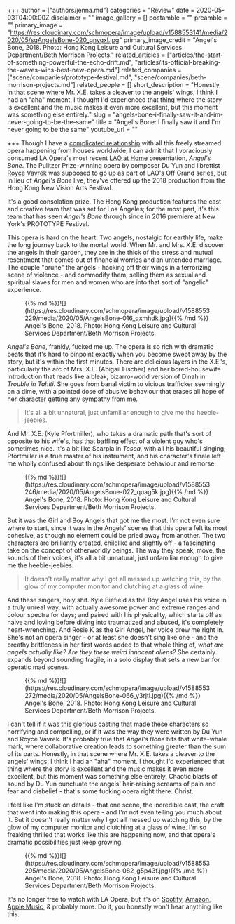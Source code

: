 +++
author = ["authors/jenna.md"]
categories = "Review"
date = 2020-05-03T04:00:00Z
disclaimer = ""
image_gallery = []
postamble = ""
preamble = ""
primary_image = "https://res.cloudinary.com/schmopera/image/upload/v1588553141/media/2020/05/sqAngelsBone-020_gnyqxl.jpg"
primary_image_credit = "Angel's Bone, 2018. Photo: Hong Kong Leisure and Cultural Services Department/Beth Morrison Projects."
related_articles = ["articles/the-start-of-something-powerful-the-echo-drift.md", "articles/its-official-breaking-the-waves-wins-best-new-opera.md"]
related_companies = ["scene/companies/prototype-festival.md", "scene/companies/beth-morrison-projects.md"]
related_people = []
short_description = "Honestly, in that scene where Mr. X.E. takes a cleaver to the angels' wings, I think I had an \"aha\" moment. I thought I'd experienced that thing where the story is excellent and the music makes it even more excellent, but this moment was something else entirely."
slug = "angels-bone-i-finally-saw-it-and-im-never-going-to-be-the-same"
title = "Angel's Bone: I finally saw it and I'm never going to be the same"
youtube_url = ""

+++
Though I have a [complicated relationship](/what-the-mets-at-home-gala-teaches-us-about-evolution/) with all this freely streamed opera happening from houses worldwide, I can admit that I voraciously consumed LA Opera's most recent [LAO at Home](https://www.laopera.org/discover/laoathome/) presentation, _Angel's Bone_. The Pulitzer Prize-winning opera by composer Du Yun and librettist [Royce Vavrek](/jacqueline-come-for-the-music-stay-for-everything-else/) was supposed to go up as part of LAO's Off Grand series, but in lieu of _Angel's Bone_ live, they've offered up the 2018 production from the Hong Kong New Vision Arts Festival.

It's a good consolation prize. The Hong Kong production features the cast and creative team that was set for Los Angeles; for the most part, it's this team that has seen _Angel's Bone_ through since in 2016 premiere at New York's PROTOTYPE Festival. 

This opera is hard on the heart. Two angels, nostalgic for earthly life, make the long journey back to the mortal world. When Mr. and Mrs. X.E. discover the angels in their garden, they are in the thick of the stress and mutual resentment that comes out of financial worries and an untended marriage. The couple "prune" the angels - hacking off their wings in a terrorizing scene of violence - and commodify them, selling them as sexual and spiritual slaves for men and women who are into that sort of "angelic" experience.

<figure data-type="image">{{% md %}}![](https://res.cloudinary.com/schmopera/image/upload/v1588553229/media/2020/05/AngelsBone-016_qxmhdk.jpg){{% /md %}}

<figcaption>Angel's Bone, 2018. Photo: Hong Kong Leisure and Cultural Services Department/Beth Morrison Projects.</figcaption>

</figure>

_Angel's Bone_, frankly, fucked me up. The opera is so rich with dramatic beats that it's hard to pinpoint exactly when you become swept away by the story, but it's within the first minutes. There are delicious layers in the X.E.'s, particularly the arc of Mrs. X.E. (Abigail Fischer) and her bored-housewife introduction that reads like a bleak, bizarro-world version of Dinah in _Trouble in Tahiti_. She goes from banal victim to vicious trafficker seemingly on a dime, with a pointed dose of abusive behaviour that erases all hope of her character getting any sympathy from me. 

> It's all a bit unnatural, just unfamiliar enough to give me the heebie-jeebies. 

And Mr. X.E. (Kyle Pfortmiller), who takes a dramatic path that's sort of opposite to his wife's, has that baffling effect of a violent guy who's sometimes nice. It's a bit like Scarpia in _Tosca_, with all his beautiful singing; Pfortmiller is a true master of his instrument, and his character's finale left me wholly confused about things like desperate behaviour and remorse.

<figure data-type="image">{{% md %}}![](https://res.cloudinary.com/schmopera/image/upload/v1588553246/media/2020/05/AngelsBone-022_quag5k.jpg){{% /md %}}

<figcaption>Angel's Bone, 2018. Photo: Hong Kong Leisure and Cultural Services Department/Beth Morrison Projects.</figcaption>

</figure>

But it was the Girl and Boy Angels that got me the most. I'm not even sure where to start, since it was in the Angels' scenes that this opera felt its most cohesive, as though no element could be pried away from another. The two characters are brilliantly created, childlike and slightly off - a fascinating take on the concept of otherworldly beings. The way they speak, move, the sounds of their voices, it's all a bit unnatural, just unfamiliar enough to give me the heebie-jeebies. 

> It doesn't really matter why I got all messed up watching this, by the glow of my computer monitor and clutching at a glass of wine.

And these singers, holy shit. Kyle Biefield as the Boy Angel uses his voice in a truly unreal way, with actually awesome power and extreme ranges and colour spectra for days; and paired with his physicality, which starts off as naive and loving before diving into traumatized and abused, it's completely heart-wrenching. And Rosie K as the Girl Angel, her voice drew me right in. She's not an opera singer - or at least she doesn't sing like one - and the breathy brittleness in her first words added to that whole thing of, _what are angels actually like? Are they these weird innocent aliens?_ She certainly expands beyond sounding fragile, in a solo display that sets a new bar for operatic mad scenes.

<figure data-type="image">{{% md %}}![](https://res.cloudinary.com/schmopera/image/upload/v1588553272/media/2020/05/AngelsBone-066_y3rjtl.jpg){{% /md %}}

<figcaption>Angel's Bone, 2018. Photo: Hong Kong Leisure and Cultural Services Department/Beth Morrison Projects.</figcaption>

</figure>

I can't tell if it was this glorious casting that made these characters so horrifying and compelling, or if it was the way they were written by Du Yun and Royce Vavrek. It's probably true that _Angel's Bone_ hits that white-whale mark, where collaborative creation leads to something greater than the sum of its parts. Honestly, in that scene where Mr. X.E. takes a cleaver to the angels' wings, I think I had an "aha" moment. I thought I'd experienced that thing where the story is excellent and the music makes it even more excellent, but this moment was something else entirely. Chaotic blasts of sound by Du Yun punctuate the angels' hair-raising screams of pain and fear and disbelief - that's some fucking opera right there. Christ.

I feel like I'm stuck on details - that one scene, the incredible cast, the craft that went into making this opera - and I'm not even telling you much about it. But it doesn't really matter why I got all messed up watching this, by the glow of my computer monitor and clutching at a glass of wine. I'm so freaking thrilled that works like this are happening now, and that opera's dramatic possibilities just keep growing. 

<figure data-type="image">{{% md %}}![](https://res.cloudinary.com/schmopera/image/upload/v1588553295/media/2020/05/AngelsBone-082_g5p43f.jpg){{% /md %}}

<figcaption>Angel's Bone, 2018. Photo: Hong Kong Leisure and Cultural Services Department/Beth Morrison Projects.</figcaption>

</figure>

It's no longer free to watch with LA Opera, but it's on [Spotify](https://open.spotify.com/album/4cca23DSrJ5uEeXMDiq0Z9), [Amazon](https://www.amazon.com/Angels-Bone-Du-Yun/dp/B0754RJK1Q), [Apple Music](https://music.apple.com/us/album/angels-bone/1457797561), & probably more. Do it, you honestly won't hear anything like this.
